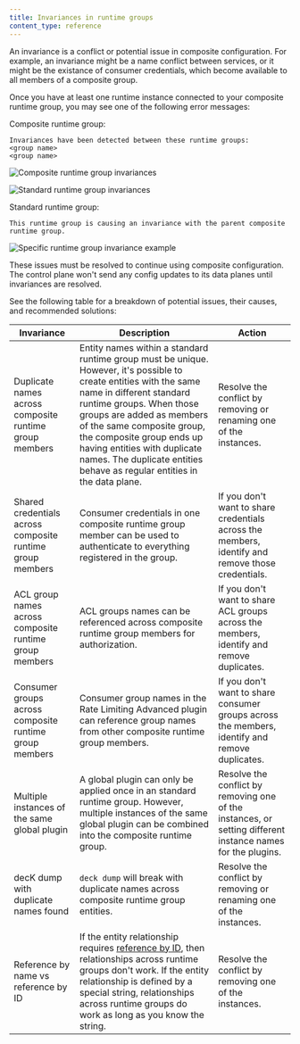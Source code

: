 ```yaml
---
title: Invariances in runtime groups
content_type: reference
---
```


An invariance is a conflict or potential issue in composite configuration. 
For example, an invariance might be a name conflict between services, or it might be the existance of consumer credentials, 
which become available to all members of a composite group.

Once you have at least one runtime instance connected to your composite runtime group, 
you may see one of the following error messages:

Composite runtime group:

```
Invariances have been detected between these runtime groups: 
<group name>
<group name>
```

![Composite runtime group invariances](/assets/images/docs/konnect/konnect-invariances-composite.png)

![Standard runtime group invariances](/assets/images/docs/konnect/konnect-invariances-members.png)


Standard runtime group:
```
This runtime group is causing an invariance with the parent composite runtime group.
```

![Specific runtime group invariance example](/assets/images/docs/konnect/konnect-invariances-child.png)

These issues must be resolved to continue using composite configuration. 
The control plane won't send any config updates to its data planes until invariances are resolved.

See the following table for a breakdown of potential issues, their causes, and recommended solutions:

Invariance | Description | Action
-----------|-------------|--------
Duplicate names across composite runtime group members | Entity names within a standard runtime group must be unique. However, it's possible to create entities with the same name in different standard runtime groups. When those groups are added as members of the same composite group, the composite group ends up having entities with duplicate names. The duplicate entities behave as regular entities in the data plane. | Resolve the conflict by removing or renaming one of the instances.
Shared credentials across composite runtime group members | Consumer credentials in one composite runtime group member can be used to authenticate to everything registered in the group.| If you don't want to share credentials across the members, identify and remove those credentials.
ACL group names across composite runtime group members | ACL groups names can be referenced across composite runtime group members for authorization. | If you don't want to share ACL groups across the members, identify and remove duplicates.
Consumer groups across composite runtime group members | Consumer group names in the Rate Limiting Advanced plugin can reference group names from other composite runtime group members.| If you don't want to share consumer groups across the members, identify and remove duplicates.
Multiple instances of the same global plugin | A global plugin can only be applied once in an standard runtime group. However, multiple instances of the same global plugin can be combined into the composite runtime group. | Resolve the conflict by removing one of the instances, or setting different instance names for the plugins.
decK dump with duplicate names found | `deck dump` will break with duplicate names across composite runtime group entities. | Resolve the conflict by removing or renaming one of the instances.
Reference by name vs reference by ID | If the entity relationship requires [reference by ID](/konnect/runtime-manager/composite-runtime-groups/#configuring-core-entities), then relationships across runtime groups don't work. If the entity relationship is defined by a special string, relationships across runtime groups do work as long as you know the string. | Resolve the conflict by removing one of the instances.
